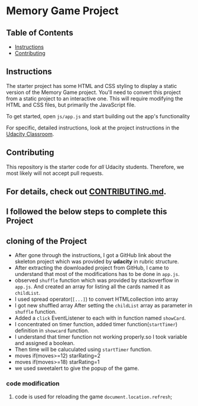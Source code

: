 # Memory Game Project

## Table of Contents

* [Instructions](#instructions)
* [Contributing](#contributing)

## Instructions

The starter project has some HTML and CSS styling to display a static version of the Memory Game project. You'll need to convert this project from a static project to an interactive one. This will require modifying the HTML and CSS files, but primarily the JavaScript file.

To get started, open `js/app.js` and start building out the app's functionality

For specific, detailed instructions, look at the project instructions in the [Udacity Classroom](https://classroom.udacity.com/me).

## Contributing

This repository is the starter code for _all_ Udacity students. Therefore, we most likely will not accept pull requests.

For details, check out [CONTRIBUTING.md](CONTRIBUTING.md).
---------
## I followed the below steps to complete this Project

## cloning of the Project
+ After gone through the instructions, I got a GitHub link about the skeleton project which was provided by **udacity** in rubric structure.
+ After extracting the downloaded project from GitHub, I came to understand that most of the
modifications has to be done in `app.js`.
+ observed `shuffle` function which was provided by stackoverflow in `app.js`. And created an array for listing all the cards named it as `childList`.
+ I used spread operator(`[...]`) to convert HTMLcollection into array
+ I got new shuffled array After setting the `childList` array as parameter in `shuffle` function.
+ Added a `click` EventListener to each with in function named `showCard`.
+ I concentrated on timer function, added timer function(`startTimer`) definition in `showcard` function.
+ I understand that timer function not working properly.so I took variable and assigned a boolean.
+ Then time will be caluculated using `startTimer` function.
+ moves if(moves>=12) starRating=2
+ moves if(moves>=18) starRating=1
+ we used sweetalert to give the popup of the game.
### code modification
1. code is used for reloading the game  `document.location.refresh`;
